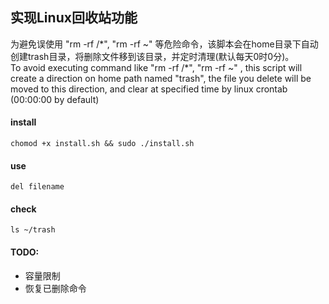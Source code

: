 ## 实现Linux回收站功能
为避免误使用 "rm -rf /\*", "rm -rf ~" 等危险命令，该脚本会在home目录下自动创建trash目录，将删除文件移到该目录，并定时清理(默认每天0时0分)。  
To avoid executing command like "rm -rf /\*", "rm -rf ~" , this script will create a direction on home path named "trash", the file you delete will be moved to this direction, and clear at specified time by linux crontab (00:00:00 by default)
#### install
    chomod +x install.sh && sudo ./install.sh
#### use
    del filename
#### check
    ls ~/trash  
    
#### TODO:
- 容量限制
- 恢复已删除命令
